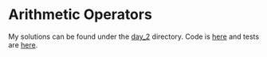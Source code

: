 # Arithmetic Operators
My solutions can be found under the [day_2](./day_2/) directory. Code is [here](./day_2/programs/day_2/src/lib.rs) and tests are [here](./day_2/tests/day_2.ts).